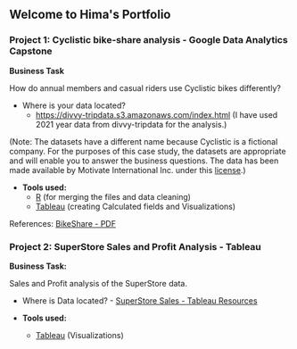 ## Welcome to Hima's Portfolio

### Project 1: Cyclistic bike-share analysis - Google Data Analytics Capstone


**Business Task**

How do annual members and casual riders use Cyclistic bikes differently?


- Where is your data located? 
   - 	https://divvy-tripdata.s3.amazonaws.com/index.html
   (I have used 2021 year data from divvy-tripdata for the analysis.)
 
 (Note: The datasets have a different name because Cyclistic is a fictional company. For the purposes of this case study, the datasets are appropriate and will enable you to answer the business questions. The data has been made available by Motivate International Inc. under this [license](https://ride.divvybikes.com/data-license-agreement).) 

- **Tools used:**
    -  [R](https://github.com/hmjreddy/Hima_Portfolio/blob/58decdfb5a5073a1f7712ef0a8890dda3fa2100a/Cyclist_Capstone.Rmd)     (for merging the files and data cleaning)
    - [Tableau](https://public.tableau.com/views/Cyclisticbike-shareanalysis-GoogleDataAnalyticsCapstone/Cyclisticbike-shareanalysis?:language=en-US&publish=yes&:display_count=n&:origin=viz_share_link)    (creating Calculated fields and Visualizations)
      

References:
[BikeShare - PDF](https://github.com/hmjreddy/Hima_Portfolio/blob/1d46ec4af0d1468137e7bd39472f73cb9becc4f3/Case-Study-Cyclistic%20Bike-Share.pdf)


### Project 2: SuperStore Sales and Profit Analysis - Tableau

**Business Task:**

Sales and Profit analysis of the SuperStore data.

- Where is Data located?
      - [SuperStore Sales - Tableau Resources](https://public.tableau.com/en-us/s/resources?qt-overview_resources=1#qt-overview_resources)

- **Tools used:**
    - [Tableau](https://public.tableau.com/views/SuperStore-SalesandProfit_16519629296210/SuperStore-ProfitAnalysis?:language=en-US&:display_count=n&:origin=viz_share_link)    (Visualizations)
